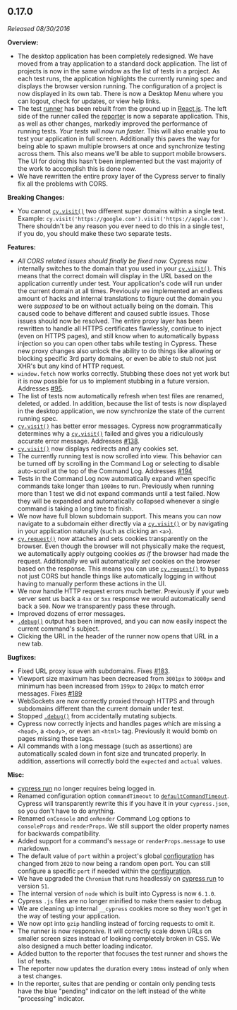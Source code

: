 ## 0.17.0

_Released 08/30/2016_

**Overview:**

- The desktop application has been completely redesigned. We have moved from a
  tray application to a standard dock application. The list of projects is now
  in the same window as the list of tests in a project. As each test runs, the
  application highlights the currently running spec and displays the browser
  version running. The configuration of a project is now displayed in its own
  tab. There is now a Desktop Menu where you can logout, check for updates, or
  view help links.
- The test
  [runner](https://github.com/cypress-io/cypress/tree/develop/packages/runner)
  has been rebuilt from the ground up in [React.js](https://reactjs.org/). The
  left side of the runner called the
  [reporter](https://github.com/cypress-io/cypress/tree/develop/packages/reporter)
  is now a separate application. This, as well as other changes, markedly
  improved the performance of running tests. _Your tests will now run faster._
  This will also enable you to test your application in full screen.
  Additionally this paves the way for being able to spawn multiple browsers at
  once and synchronize testing across them. This also means we'll be able to
  support mobile browsers. The UI for doing this hasn't been implemented but the
  vast majority of the work to accomplish this is done now.
- We have rewritten the entire proxy layer of the Cypress server to finally fix
  all the problems with CORS.

**Breaking Changes:**

- You cannot [`cy.visit()`](/api/commands/visit) two different super domains
  within a single test. Example:
  `cy.visit('https://google.com').visit('https://apple.com')`. There shouldn't
  be any reason you ever need to do this in a single test, if you do, you should
  make these two separate tests.

**Features:**

- _All CORS related issues should finally be fixed now._ Cypress now internally
  switches to the domain that you used in your
  [`cy.visit()`](/api/commands/visit). This means that the correct domain will
  display in the URL based on the application currently under test. Your
  application's code will run under the current domain at all times. Previously
  we implemented an endless amount of hacks and internal translations to figure
  out the domain you were _supposed_ to be on without actually being on the
  domain. This caused code to behave different and caused subtle issues. Those
  issues should now be resolved. The entire proxy layer has been rewritten to
  handle all HTTPS certificates flawlessly, continue to inject (even on HTTPS
  pages), and still know when to automatically bypass injection so you can open
  other tabs while testing in Cypress. These new proxy changes also unlock the
  ability to do things like allowing or blocking specific 3rd party domains, or
  even be able to stub not just XHR's but any kind of HTTP request.
- `window.fetch` now works correctly. Stubbing these does not yet work but it is
  now possible for us to implement stubbing in a future version. Addresses
  [#95](https://github.com/cypress-io/cypress/issues/95).
- The list of tests now automatically refresh when test files are renamed,
  deleted, or added. In addition, because the list of tests is now displayed in
  the desktop application, we now synchronize the state of the current running
  spec.
- [`cy.visit()`](/api/commands/visit) has better error messages. Cypress now
  programmatically determines why a [`cy.visit()`](/api/commands/visit) failed
  and gives you a ridiculously accurate error message. Addresses
  [#138](https://github.com/cypress-io/cypress/issues/138).
- [`cy.visit()`](/api/commands/visit) now displays redirects and any cookies
  set.
- The currently running test is now scrolled into view. This behavior can be
  turned off by scrolling in the Command Log or selecting to disable auto-scroll
  at the top of the Command Log. Addresses
  [#194](https://github.com/cypress-io/cypress/issues/194)
- Tests in the Command Log now automatically expand when specific commands take
  longer than `1000ms` to run. Previously when running more than 1 test we did
  not expand commands until a test failed. Now they will be expanded and
  automatically collapsed whenever a single command is taking a long time to
  finish.
- We now have full blown subdomain support. This means you can now navigate to a
  subdomain either directly via a [`cy.visit()`](/api/commands/visit) or by
  navigating in your application naturally (such as clicking an `<a>`).
- [`cy.request()`](/api/commands/request) now attaches and sets cookies
  transparently on the browser. Even though the browser will not physically make
  the request, we automatically apply outgoing cookies _as if_ the browser had
  made the request. Additionally we will automatically _set_ cookies on the
  browser based on the response. This means you can use
  [`cy.request()`](/api/commands/request) to bypass not just CORS but handle
  things like automatically logging in without having to manually perform these
  actions in the UI.
- We now handle HTTP request errors much better. Previously if your web server
  sent us back a `4xx` or `5xx` response we would automatically send back a
  `500`. Now we transparently pass these through.
- Improved dozens of error messages.
- [`.debug()`](/api/commands/debug) output has been improved, and you can now
  easily inspect the current command's subject.
- Clicking the URL in the header of the runner now opens that URL in a new tab.

**Bugfixes:**

- Fixed URL proxy issue with subdomains. Fixes
  [#183](https://github.com/cypress-io/cypress/issues/183).
- Viewport size maximum has been decreased from `3001px` to `3000px` and minimum
  has been increased from `199px` to `200px` to match error messages. Fixes
  [#189](https://github.com/cypress-io/cypress/issues/189)
- WebSockets are now correctly proxied through HTTPS and through subdomains
  different than the current domain under test.
- Stopped [`.debug()`](/api/commands/debug) from accidentally mutating subjects.
- Cypress now correctly injects and handles pages which are missing a `<head>`,
  a `<body`>, or even an `<html>` tag. Previously it would bomb on pages missing
  these tags.
- All commands with a long message (such as assertions) are automatically scaled
  down in font size and truncated properly. In addition, assertions will
  correctly bold the `expected` and `actual` values.

**Misc:**

- [cypress run](/guides/guides/command-line#cypress-run) no longer requires
  being logged in.
- Renamed configuration option `commandTimeout` to
  [`defaultCommandTimeout`](/guides/references/configuration). Cypress will
  transparently rewrite this if you have it in your `cypress.json`, so you don't
  have to do anything.
- Renamed `onConsole` and `onRender` Command Log options to `consoleProps` and
  `renderProps`. We still support the older property names for backwards
  compatibility.
- Added support for a command's `message` or `renderProps.message` to use
  markdown.
- The default value of `port` within a project's global
  [configuration](/guides/references/configuration) has changed from `2020` to
  now being a random open port. You can still configure a specific `port` if
  needed within the [configuration](/guides/references/configuration).
- We have upgraded the `Chromium` that runs headlessly on
  [cypress run](/guides/guides/command-line#cypress-run) to version `51`.
- The internal version of `node` which is built into Cypress is now `6.1.0`.
- Cypress `.js` files are no longer minified to make them easier to debug.
- We are cleaning up internal `__cypress` cookies more so they won't get in the
  way of testing your application.
- We now opt into `gzip` handling instead of forcing requests to omit it.
- The runner is now responsive. It will correctly scale down URLs on smaller
  screen sizes instead of looking completely broken in CSS. We also designed a
  much better loading indicator.
- Added button to the reporter that focuses the test runner and shows the list
  of tests.
- The reporter now updates the duration every `100ms` instead of only when a
  test changes.
- In the reporter, suites that are pending or contain only pending tests have
  the blue "pending" indicator on the left instead of the white "processing"
  indicator.
